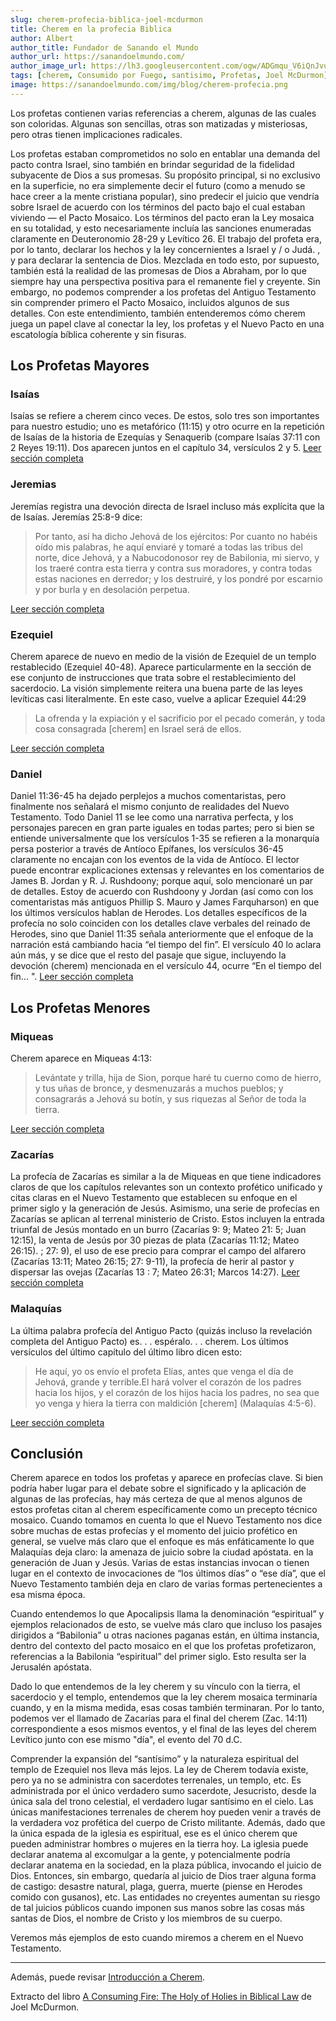 ```yaml
---
slug: cherem-profecia-biblica-joel-mcdurmon
title: Cherem en la profecia Biblica
author: Albert
author_title: Fundador de Sanando el Mundo
author_url: https://sanandoelmundo.com/
author_image_url: https://lh3.googleusercontent.com/ogw/ADGmqu_V6iQnJvuIOUFQJ8ebZQW6vvBd8lk0fipmF92Z
tags: [cherem, Consumido por Fuego, santisimo, Profetas, Joel McDurmon]
image: https://sanandoelmundo.com/img/blog/cherem-profecia.png
---
```


Los profetas contienen varias referencias a cherem, algunas de las cuales son coloridas. Algunas son sencillas, otras son matizadas y misteriosas, pero otras tienen implicaciones radicales.

Los profetas estaban comprometidos no solo en entablar una demanda del pacto contra Israel, sino también en brindar seguridad de la fidelidad subyacente de Dios a sus promesas. Su propósito principal, si no exclusivo en la superficie, no era simplemente decir el futuro (como a menudo se hace creer a la mente cristiana popular), sino predecir el juicio que vendría sobre Israel de acuerdo con los términos del pacto bajo el cual estaban viviendo — el Pacto Mosaico. Los términos del pacto eran la Ley mosaica en su totalidad, y esto necesariamente incluía las sanciones enumeradas claramente en Deuteronomio 28-29 y Levítico 26. El trabajo del profeta era, por lo tanto, declarar los hechos y la ley concernientes a Israel y / o Judá. , y para declarar la sentencia de Dios. Mezclada en todo esto, por supuesto, también está la realidad de las promesas de Dios a Abraham, por lo que siempre hay una perspectiva positiva para el remanente fiel y creyente. Sin embargo, no podemos comprender a los profetas del Antiguo Testamento sin comprender primero el Pacto Mosaico, incluidos algunos de sus detalles. Con este entendimiento, también entenderemos cómo cherem juega un papel clave al conectar la ley, los profetas y el Nuevo Pacto en una escatología bíblica coherente y sin fisuras.

<!--truncate-->

## Los Profetas Mayores

### Isaías

Isaías se refiere a cherem cinco veces. De estos, solo tres son importantes para nuestro estudio; uno es metafórico (11:15) y otro ocurre en la repetición de Isaías de la historia de Ezequías y Senaquerib (compare Isaías 37:11 con 2 Reyes 19:11). Dos aparecen juntos en el capítulo 34, versículos 2 y 5. [Leer sección completa](/blog/cherem-ley-profecia-isaias-joel-mcdurmon)

### Jeremias

Jeremías registra una devoción directa de Israel incluso más explícita que la de Isaías. Jeremías 25:8-9 dice:

> Por tanto, así ha dicho Jehová de los ejércitos: Por cuanto no habéis oído mis palabras, he aquí enviaré y tomaré a todas las tribus del norte, dice Jehová, y a Nabucodonosor rey de Babilonia, mi siervo, y los traeré contra esta tierra y contra sus moradores, y contra todas estas naciones en derredor; y los destruiré, y los pondré por escarnio y por burla y en desolación perpetua.

[Leer sección completa](/blog/cherem-profecia-biblica-jeremias-joel-mcdurmon)

### Ezequiel

Cherem aparece de nuevo en medio de la visión de Ezequiel de un templo restablecido (Ezequiel 40-48). Aparece particularmente en la sección de ese conjunto de instrucciones que trata sobre el restablecimiento del sacerdocio. La visión simplemente reitera una buena parte de las leyes levíticas casi literalmente. En este caso, vuelve a aplicar Ezequiel 44:29

> La ofrenda y la expiación y el sacrificio por el pecado comerán, y toda cosa consagrada [cherem] en Israel será de ellos.

[Leer sección completa](/blog/cherem-profecia-biblica-ezequiel-joel-mcdurmon)

### Daniel

Daniel 11:36-45 ha dejado perplejos a muchos comentaristas, pero finalmente nos señalará el mismo conjunto de realidades del Nuevo Testamento. Todo Daniel 11 se lee como una narrativa perfecta, y los personajes parecen en gran parte iguales en todas partes; pero si bien se entiende universalmente que los versículos 1-35 se refieren a la monarquía persa posterior a través de Antíoco Epífanes, los versículos 36-45 claramente no encajan con los eventos de la vida de Antíoco. El lector puede encontrar explicaciones extensas y relevantes en los comentarios de James B. Jordan y R. J. Rushdoony; porque aquí, solo mencionaré un par de detalles. Estoy de acuerdo con Rushdoony y Jordan (así como con los comentaristas más antiguos Phillip S. Mauro y James Farquharson) en que los últimos versículos hablan de Herodes. Los detalles específicos de la profecía no solo coinciden con los detalles clave verbales del reinado de Herodes, sino que Daniel 11:35 señala anteriormente que el enfoque de la narración está cambiando hacia “el tiempo del fin”. El versículo 40 lo aclara aún más, y se dice que el resto del pasaje que sigue, incluyendo la devoción (cherem) mencionada en el versículo 44, ocurre “En el tiempo del fin... ". [Leer sección completa](/blog/cherem-profecia-biblica-daniel-joel-mcdurmon)

## Los Profetas Menores

### Miqueas

Cherem aparece en Miqueas 4:13:

> Levántate y trilla, hija de Sion, porque haré tu cuerno como de hierro, y tus uñas de bronce, y desmenuzarás a muchos pueblos; y consagrarás a Jehová su botín, y sus riquezas al Señor de toda la tierra.

[Leer sección completa](/blog/cherem-profecia-biblica-miqueas-joel-mcdurmon)

### Zacarías

La profecía de Zacarías es similar a la de Miqueas en que tiene indicadores claros de que los capítulos relevantes son un contexto profético unificado y citas claras en el Nuevo Testamento que establecen su enfoque en el primer siglo y la generación de Jesús. Asimismo, una serie de profecías en Zacarías se aplican al terrenal ministerio de Cristo. Estos incluyen la entrada triunfal de Jesús montado en un burro (Zacarías 9: 9; Mateo 21: 5; Juan 12:15), la venta de Jesús por 30 piezas de plata (Zacarías 11:12; Mateo 26:15). ; 27: 9), el uso de ese precio para comprar el campo del alfarero (Zacarías 13:11; Mateo 26:15; 27: 9-11), la profecía de herir al pastor y dispersar las ovejas (Zacarías 13 : 7; Mateo 26:31; Marcos 14:27). [Leer sección completa](/blog/cherem-profecia-biblica-zacarias-joel-mcdurmon)

### Malaquías

La última palabra profecía del Antiguo Pacto (quizás incluso la revelación completa del Antiguo Pacto) es. . . espéralo. . . cherem. Los últimos versículos del último capítulo del último libro dicen esto:

> He aquí, yo os envío el profeta Elías, antes que venga el día de Jehová, grande y terrible.El hará volver el corazón de los padres hacia los hijos, y el corazón de los hijos hacia los padres, no sea que yo venga y hiera la tierra con maldición [cherem] (Malaquías 4:5-6).

[Leer sección completa](/blog/cherem-profecia-biblica-malaquias-joel-mcdurmon)

## Conclusión

Cherem aparece en todos los profetas y aparece en profecías clave. Si bien podría haber lugar para el debate sobre el significado y la aplicación de algunas de las profecías, hay más certeza de que al menos algunos de estos profetas citan al cherem específicamente como un precepto técnico mosaico. Cuando tomamos en cuenta lo que el Nuevo Testamento nos dice sobre muchas de estas profecías y el momento del juicio profético en general, se vuelve más claro que el enfoque es más enfáticamente lo que Malaquías deja claro: la amenaza de juicio sobre la ciudad apóstata. en la generación de Juan y Jesús. Varias de estas instancias invocan o tienen lugar en el contexto de invocaciones de “los últimos días” o “ese día”, que el Nuevo Testamento también deja en claro de varias formas pertenecientes a esa misma época.

Cuando entendemos lo que Apocalipsis llama la denominación “espiritual” y ejemplos relacionados de esto, se vuelve más claro que incluso los pasajes dirigidos a “Babilonia” u otras naciones paganas están, en última instancia, dentro del contexto del pacto mosaico en el que los profetas profetizaron, referencias a la Babilonia “espiritual” del primer siglo. Esto resulta ser la Jerusalén apóstata.

Dado lo que entendemos de la ley cherem y su vínculo con la tierra, el sacerdocio y el templo, entendemos que la ley cherem mosaica terminaría cuando, y en la misma medida, esas cosas también terminaran. Por lo tanto, podemos ver el llamado de Zacarías para el final del cherem (Zac. 14:11) correspondiente a esos mismos eventos, y el final de las leyes del cherem Levítico junto con ese mismo "día", el evento del 70 d.C.

Comprender la expansión del “santísimo” y la naturaleza espiritual del templo de Ezequiel nos lleva más lejos. La ley de Cherem todavía existe, pero ya no se administra con sacerdotes terrenales, un templo, etc. Es administrada por el único verdadero sumo sacerdote, Jesucristo, desde la única sala del trono celestial, el verdadero lugar santísimo en el cielo. Las únicas manifestaciones terrenales de cherem hoy pueden venir a través de la verdadera voz profética del cuerpo de Cristo militante. Además, dado que la única espada de la iglesia es espiritual, ese es el único cherem que pueden administrar hombres o mujeres en la tierra hoy. La iglesia puede declarar anatema al excomulgar a la gente, y potencialmente podría declarar anatema en la sociedad, en la plaza pública, invocando el juicio de Dios. Entonces, sin embargo, quedaría al juicio de Dios traer alguna forma de castigo: desastre natural, plaga, guerra, muerte (piense en Herodes comido con gusanos), etc. Las entidades no creyentes aumentan su riesgo de tal juicios públicos cuando imponen sus manos sobre las cosas más santas de Dios, el nombre de Cristo y los miembros de su cuerpo.

Veremos más ejemplos de esto cuando miremos a cherem en el Nuevo Testamento.

---------

Además, puede revisar [Introducción a Cherem](/blog/introduccion-cherem).

<div class="alert alert--secondary" role="info">
  Extracto del libro <a href="https://www.amazon.com/Consuming-Fire-Holy-Holies-Biblical/dp/1078311242">A Consuming Fire: The Holy of Holies in Biblical Law</a> de Joel McDurmon.
</div>